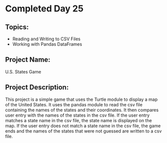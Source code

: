 # Completed Day 25

## Topics:
- Reading and Writing to CSV Files
- Working with Pandas DataFrames

## Project Name:
U.S. States Game

## Project Description:
This project is a simple game that uses the Turtle module to display a map of the United States. It uses the pandas module to read the csv file containing the names of the states and their coordinates. It then compares user entry with the names of the states in the csv file. If the user entry matches a state name in the csv file, the state name is displayed on the map. If the user entry does not match a state name in the csv file, the game ends and the names of the states that were not guessed are written to a csv file. 